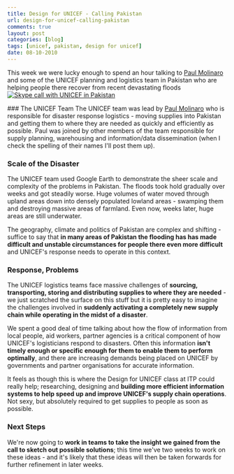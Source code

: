 ```yaml
---
title: Design for UNICEF - Calling Pakistan
url: design-for-unicef-calling-pakistan
comments: true
layout: post
categories: [blog]
tags: [unicef, pakistan, design for unicef]
date: 08-10-2010
---
```

<p class="intro">This week we were lucky enough to spend an hour talking to <a href="http://www.youtube.com/watch?v=Bg0FukPFe64">Paul Molinaro</a> and some of the UNICEF planning and logistics team in Pakistan who are helping people there recover from recent devastating floods
<a href="http://www.flickr.com/photos/paulmmay/5059595799/" title="Skype call with UNICEF in Pakistan by paulmmay, on Flickr"><img src="http://farm5.static.flickr.com/4092/5059595799_63da356e55_z.jpg" class="flickr" alt="Skype call with UNICEF in Pakistan" /></a></p>
### The UNICEF Team
The UNICEF team was lead by <a href="http://www.youtube.com/watch?v=Bg0FukPFe64" title="Paul Molinaro">Paul Molinaro</a> who is responsible for disaster response logistics - moving supplies into Pakistan and getting them to where they are needed as quickly and efficiently as possible. Paul was joined by other members of the team responsible for supply planning, warehousing and information/data dissemination (when I check the spelling of their names I'll post them up).

### Scale of the Disaster
The UNICEF team used Google Earth to demonstrate the sheer scale and complexity of the problems in Pakistan. The floods took hold gradually over weeks and got steadily worse. Huge volumes of water moved through upland areas down into densely populated lowland areas - swamping them and destroying massive areas of farmland. Even now, weeks later, huge areas are still underwater.

The geography, climate and politics of Pakistan are complex and shifting - suffice to say that **in many areas of Pakistan the flooding has has made difficult and unstable circumstances for people there even more difficult** and UNICEF's response needs to operate in this context. 

### Response, Problems
The UNICEF logistics teams face massive challenges of **sourcing, transporting, storing and distributing supplies to where they are needed** - we just scratched the surface on this stuff but it is pretty easy to imagine the challenges involved in **suddenly activating a completely new supply chain while operating in the midst of a disaster**.

We spent a good deal of time talking about how the flow of information from local people, aid workers, partner agencies is a critical component of how UNICEF's logisticians respond to disasters. Often this information **isn't timely enough or specific enough for them to enable them to perform optimally**, and there are increasing demands being placed on UNICEF by governments and partner organisations for accurate information.

 It feels as though this is where the Design for UNICEF class at ITP could really help; researching, designing and **building more efficient information systems to help speed up and improve UNICEF's supply chain operations**. Not sexy, but absolutely required to get supplies to people as soon as possible.

### Next Steps
We're now going to **work in teams to take the insight we gained from the call to sketch out possible solutions**; this time we've two weeks to work on these ideas - and it's likely that these ideas will then be taken forwards for further refinement in later weeks. 

